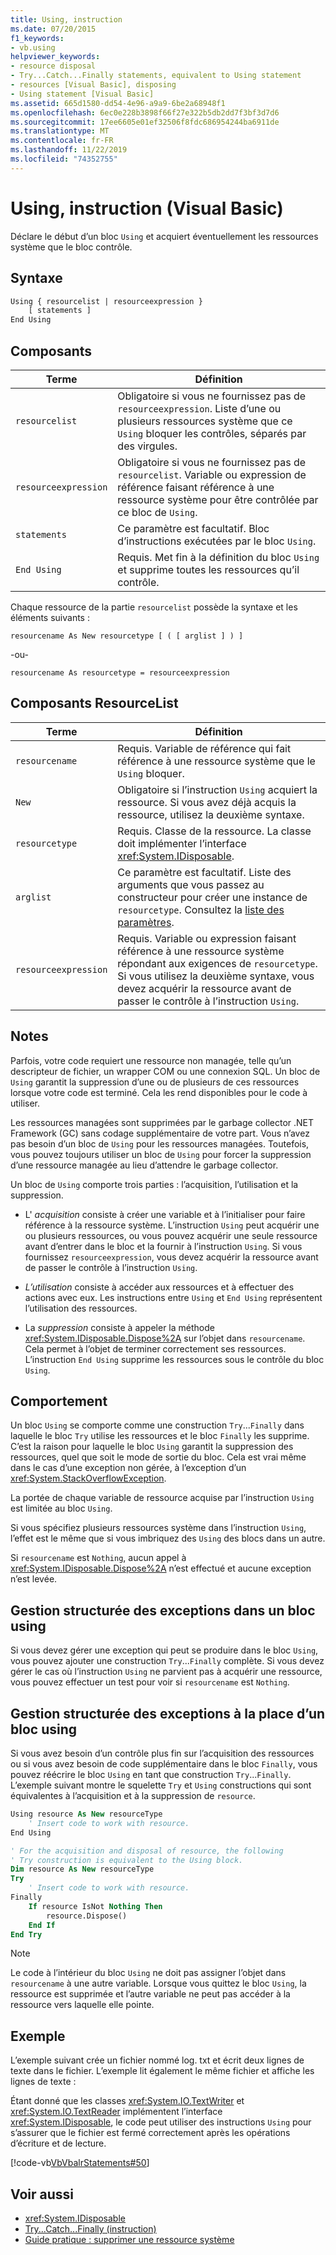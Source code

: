 ```yaml
---
title: Using, instruction
ms.date: 07/20/2015
f1_keywords:
- vb.using
helpviewer_keywords:
- resource disposal
- Try...Catch...Finally statements, equivalent to Using statement
- resources [Visual Basic], disposing
- Using statement [Visual Basic]
ms.assetid: 665d1580-dd54-4e96-a9a9-6be2a68948f1
ms.openlocfilehash: 6ec0e228b3898f66f27e322b5db2dd7f3bf3d7d6
ms.sourcegitcommit: 17ee6605e01ef32506f8fdc686954244ba6911de
ms.translationtype: MT
ms.contentlocale: fr-FR
ms.lasthandoff: 11/22/2019
ms.locfileid: "74352755"
---
```

# <a name="using-statement-visual-basic"></a>Using, instruction (Visual Basic)

Déclare le début d’un bloc `Using` et acquiert éventuellement les ressources système que le bloc contrôle.

## <a name="syntax"></a>Syntaxe

```vb
Using { resourcelist | resourceexpression }
    [ statements ]
End Using
```

## <a name="parts"></a>Composants

|Terme|Définition|  
|---|---|  
|`resourcelist`|Obligatoire si vous ne fournissez pas de `resourceexpression`. Liste d’une ou plusieurs ressources système que ce `Using` bloquer les contrôles, séparés par des virgules.|  
|`resourceexpression`|Obligatoire si vous ne fournissez pas de `resourcelist`. Variable ou expression de référence faisant référence à une ressource système pour être contrôlée par ce bloc de `Using`.|  
|`statements`|Ce paramètre est facultatif. Bloc d’instructions exécutées par le bloc `Using`.|  
|`End Using`|Requis. Met fin à la définition du bloc `Using` et supprime toutes les ressources qu’il contrôle.|  

 Chaque ressource de la partie `resourcelist` possède la syntaxe et les éléments suivants :

 `resourcename As New resourcetype [ ( [ arglist ] ) ]`

 -ou-

 `resourcename As resourcetype = resourceexpression`

## <a name="resourcelist-parts"></a>Composants ResourceList

|Terme|Définition|  
|---|---|  
|`resourcename`|Requis. Variable de référence qui fait référence à une ressource système que le `Using` bloquer.|  
|`New`|Obligatoire si l’instruction `Using` acquiert la ressource. Si vous avez déjà acquis la ressource, utilisez la deuxième syntaxe.|  
|`resourcetype`|Requis. Classe de la ressource. La classe doit implémenter l’interface <xref:System.IDisposable>.|  
|`arglist`|Ce paramètre est facultatif. Liste des arguments que vous passez au constructeur pour créer une instance de `resourcetype`. Consultez la [liste des paramètres](parameter-list.md).|  
|`resourceexpression`|Requis. Variable ou expression faisant référence à une ressource système répondant aux exigences de `resourcetype`. Si vous utilisez la deuxième syntaxe, vous devez acquérir la ressource avant de passer le contrôle à l’instruction `Using`.|  
  
## <a name="remarks"></a>Notes

 Parfois, votre code requiert une ressource non managée, telle qu’un descripteur de fichier, un wrapper COM ou une connexion SQL. Un bloc de `Using` garantit la suppression d’une ou de plusieurs de ces ressources lorsque votre code est terminé. Cela les rend disponibles pour le code à utiliser.

 Les ressources managées sont supprimées par le garbage collector .NET Framework (GC) sans codage supplémentaire de votre part. Vous n’avez pas besoin d’un bloc de `Using` pour les ressources managées. Toutefois, vous pouvez toujours utiliser un bloc de `Using` pour forcer la suppression d’une ressource managée au lieu d’attendre le garbage collector.

 Un bloc de `Using` comporte trois parties : l’acquisition, l’utilisation et la suppression.

- L' *acquisition* consiste à créer une variable et à l’initialiser pour faire référence à la ressource système. L’instruction `Using` peut acquérir une ou plusieurs ressources, ou vous pouvez acquérir une seule ressource avant d’entrer dans le bloc et la fournir à l’instruction `Using`. Si vous fournissez `resourceexpression`, vous devez acquérir la ressource avant de passer le contrôle à l’instruction `Using`.

- *L’utilisation* consiste à accéder aux ressources et à effectuer des actions avec eux. Les instructions entre `Using` et `End Using` représentent l’utilisation des ressources.

- La *suppression* consiste à appeler la méthode <xref:System.IDisposable.Dispose%2A> sur l’objet dans `resourcename`. Cela permet à l’objet de terminer correctement ses ressources. L’instruction `End Using` supprime les ressources sous le contrôle du bloc `Using`.

## <a name="behavior"></a>Comportement

 Un bloc `Using` se comporte comme une construction `Try`...`Finally` dans laquelle le bloc `Try` utilise les ressources et le bloc `Finally` les supprime. C’est la raison pour laquelle le bloc `Using` garantit la suppression des ressources, quel que soit le mode de sortie du bloc. Cela est vrai même dans le cas d’une exception non gérée, à l’exception d’un <xref:System.StackOverflowException>.

 La portée de chaque variable de ressource acquise par l’instruction `Using` est limitée au bloc `Using`.

 Si vous spécifiez plusieurs ressources système dans l’instruction `Using`, l’effet est le même que si vous imbriquez des `Using` des blocs dans un autre.

 Si `resourcename` est `Nothing`, aucun appel à <xref:System.IDisposable.Dispose%2A> n’est effectué et aucune exception n’est levée.

## <a name="structured-exception-handling-within-a-using-block"></a>Gestion structurée des exceptions dans un bloc using

 Si vous devez gérer une exception qui peut se produire dans le bloc `Using`, vous pouvez ajouter une construction `Try`...`Finally` complète. Si vous devez gérer le cas où l’instruction `Using` ne parvient pas à acquérir une ressource, vous pouvez effectuer un test pour voir si `resourcename` est `Nothing`.

## <a name="structured-exception-handling-instead-of-a-using-block"></a>Gestion structurée des exceptions à la place d’un bloc using

 Si vous avez besoin d’un contrôle plus fin sur l’acquisition des ressources ou si vous avez besoin de code supplémentaire dans le bloc `Finally`, vous pouvez réécrire le bloc `Using` en tant que construction `Try`...`Finally`. L’exemple suivant montre le squelette `Try` et `Using` constructions qui sont équivalentes à l’acquisition et à la suppression de `resource`.

```vb
Using resource As New resourceType
    ' Insert code to work with resource.
End Using

' For the acquisition and disposal of resource, the following  
' Try construction is equivalent to the Using block.
Dim resource As New resourceType
Try
    ' Insert code to work with resource.
Finally
    If resource IsNot Nothing Then
        resource.Dispose()
    End If
End Try
```

> [!NOTE]
> Le code à l’intérieur du bloc `Using` ne doit pas assigner l’objet dans `resourcename` à une autre variable. Lorsque vous quittez le bloc `Using`, la ressource est supprimée et l’autre variable ne peut pas accéder à la ressource vers laquelle elle pointe.

## <a name="example"></a>Exemple

 L’exemple suivant crée un fichier nommé log. txt et écrit deux lignes de texte dans le fichier. L’exemple lit également le même fichier et affiche les lignes de texte :

 Étant donné que les classes <xref:System.IO.TextWriter> et <xref:System.IO.TextReader> implémentent l’interface <xref:System.IDisposable>, le code peut utiliser des instructions `Using` pour s’assurer que le fichier est fermé correctement après les opérations d’écriture et de lecture.

 [!code-vb[VbVbalrStatements#50](~/samples/snippets/visualbasic/VS_Snippets_VBCSharp/VbVbalrStatements/VB/Class1.vb#50)]

## <a name="see-also"></a>Voir aussi

- <xref:System.IDisposable>
- [Try...Catch...Finally (instruction)](try-catch-finally-statement.md)
- [Guide pratique : supprimer une ressource système](../../programming-guide/language-features/control-flow/how-to-dispose-of-a-system-resource.md)
